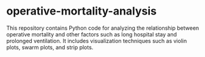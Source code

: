 # operative-mortality-analysis
This repository contains Python code for analyzing the relationship between operative mortality and other factors such as long hospital stay and prolonged ventilation. It includes visualization techniques such as violin plots, swarm plots, and strip plots.
